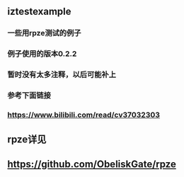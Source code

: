 ## iztestexample
### 一些用rpze测试的例子
### 例子使用的版本0.2.2
### 暂时没有太多注释，以后可能补上
### 参考下面链接
### https://www.bilibili.com/read/cv37032303
## rpze详见
## https://github.com/ObeliskGate/rpze
